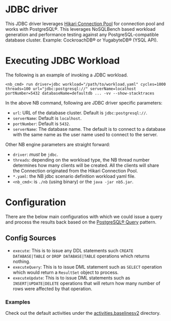 # JDBC driver
This JDBC driver leverages [Hikari Connection Pool](https://github.com/brettwooldridge/HikariCP/wiki) for connection pool and works with PostgreSQL®. This leverages NoSQLBench based workload generation and performance testing against any PostgreSQL-compatible database cluster. Example: CockroachDB® or YugabyteDB® (YSQL API).

# Executing JDBC Workload
The following is an example of invoking a JDBC workload.
```shell
<nb_cmd> run driver=jdbc workload="/path/to/workload.yaml" cycles=1000 threads=100 url="jdbc:postgresql://" serverName=localhost portNumber=5432 databaseName=defaultdb ... -vv --show-stacktraces
```
In the above NB command, following are JDBC driver specific parameters:
* `url`: URL of the database cluster. Default is `jdbc:postgresql://`.
* `serverName`: Default is `localhost`.
* `portNumber`: Default is `5432`.
* `serverName`: The database name. The default is to connect to a database with the same name as the user name used to connect to the server.

Other NB engine parameters are straight forward:
* `driver`: *must* be `jdbc`.
* `threads`: depending on the workload type, the NB thread number determines how many clients will be created. All the clients will share the Connection originated from the Hikari Connection Pool.
* `*.yaml`: the NB jdbc scenario definition workload yaml file.
* `<nb_cmd>`: is `./nb` (using binary) or the `java -jar nb5.jar`.

# Configuration
There are the below main configuratios with which we could issue a query and process the results back based on the [PostgreSQL® Query](https://jdbc.postgresql.org/documentation/query/) pattern.
## Config Sources
* `execute`: This is to issue any DDL statements such `CREATE DATABASE|TABLE` or `DROP DATABASE|TABLE` operations which returns nothing.
* `executeQuery`: This is to issue DML statement such as `SELECT` operation which would return a `ResultSet` object to process.
* `executeUpdate`: This is to issue DML statements such as `INSERT|UPDATE|DELETE` operations that will return how many number of rows were affected by that operation.
### Examples
Check out the default activities under the [activities.baselinesv2](./activities.baselinesv2) directory.
